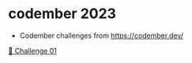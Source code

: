 # codember 2023

 - Codember challenges from https://codember.dev/


[🚀 Challenge 01](https://github.com/jcuencagento/codemberJCG/blob/master/challenge_01/challenge_01.md)